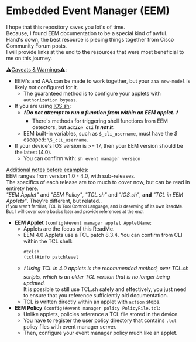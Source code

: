 # Embedded Event Manager \(EEM\)

I hope that this repository saves you lot's of time.    
Because, I found EEM documentation to be a special kind of awful.    
Hand's down, the best resource is piecing things together from Cisco Community Forum posts.    
I will provide links at the end to the resources that were most beneficial to me on this journey.   

:warning:<ins>Caveats & Warnings</ins>:warning:\:     
- EEM's and AAA can be made to work together, but your `aaa new-model` is likely *not* configured for it.     
   - The guaranteed method is to configure your applets with `authorization bypass`.     
- If you are using [IOS.sh](https://github.com/plmcdowe/Cisco-and-Bash):
   - ***:exclamation: Do not attempt to run a function from within an EEM applet. :exclamation:***     
      - There's methods for triggering shell functions from EEM detectors, but ***`action cli` is not it.***    
   - EEM built-in variables, such as `$_cli_username`, must have the *$* escaped: `\$_cli_username`.    
- If your device's IOS version is >= 17, then your EEM version should be the latest (4.0).
   - You can confirm with: `sh event manager version`    


<ins>Additional notes before examples</ins>:     
EEM ranges from version 1.0 - 4.0, with sub-releases.    
The specifics of each release are too much to cover now, but can be read in entirety [here](https://www.cisco.com/c/en/us/td/docs/routers/ios/config/17-x/syst-mgmt/b-system-management/m_eem-overview.html).     
*"EEM Applet"* and *"EEM Policy"*, *"TCL.sh"* and *"IOS.sh"*, **and** *"TCL in EEM Applets"*. They're different, but related..    
<sup>If you aren't familiar, TCL is Tool Control Language, and is deserving of its own ReadMe.</sup>    
<sup>But, I will cover some basics later and provide references at the end.</sup>    
- **EEM Applet** `(config)#event manager applet AppletName`**:**    
   - Applets are the focus of this ReadMe.    
   - EEM 4.0 Applets use a TCL patch 8.3.4. You can confirm from CLI within the TCL shell:    
      ```
      #tclsh
      (tcl)#info patchlevel
      ```
   - *:exclamation: Using TCL in 4.0 applets is the recommended method, over TCL.sh scripts, which is an older TCL version that is no longer being updated.*    
      It is possible to still use TCL.sh safely and effectively, you just need to ensure that you reference sufficiently old documentation.    
   - TCL is written directly within an applet with `action` steps.    
- **EEM Policy** `(config)#event manager policy PolicyFile.tcl`**:**    
   - Unlike applets, policies reference a TCL file stored in the device.    
   - You have to register the user policy directory that contains `.tcl` policy files with event manager server.     
   - Then, configure your event manager policy much like an applet.    


